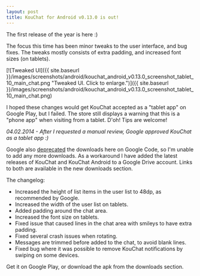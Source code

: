 ```yaml
---
layout: post
title: KouChat for Android v0.13.0 is out!
---
```


The first release of the year is here :)

The focus this time has been minor tweaks to the user interface, and bug fixes. The tweaks mostly consists of extra padding, and increased font sizes (on tablets).

[![Tweaked UI]({{ site.baseurl }}/images/screenshots/android/kouchat_android_v0.13.0_screenshot_tablet_10_main_chat.png "Tweaked UI. Click to enlarge.")]({{ site.baseurl }}/images/screenshots/android/kouchat_android_v0.13.0_screenshot_tablet_10_main_chat.png)

I hoped these changes would get KouChat accepted as a "tablet app" on Google Play, but I failed. The store still displays a warning that this is a "phone app" when visiting from a tablet. D'oh! Tips are welcome!

_04.02.2014 - After I requested a manual review, Google approved KouChat as a tablet app :)_

Google also [deprecated](http://google-opensource.blogspot.no/2013/05/a-change-to-google-code-download-service.html) the downloads here on Google Code, so I'm unable to add any more downloads. As a workaround I have added the latest releases of KouChat and KouChat Android to a Google Drive account. Links to both are available in the new downloads section.

The changelog:

* Increased the height of list items in the user list to 48dp, as recommended by Google.
* Increased the width of the user list on tablets.
* Added padding around the chat area.
* Increased the font size on tablets.
* Fixed issue that caused lines in the chat area with smileys to have extra padding.
* Fixed several crash issues when rotating.
* Messages are trimmed before added to the chat, to avoid blank lines.
* Fixed bug where it was possible to remove KouChat notifications by swiping on some devices.

Get it on Google Play, or download the apk from the downloads section.
